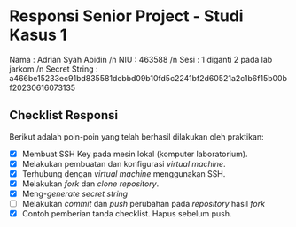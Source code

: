 # Responsi Senior Project - Studi Kasus 1

Nama : Adrian Syah Abidin /n
NIU : 463588 /n
Sesi : 1 diganti 2 pada lab jarkom /n 
Secret String : a466be15233ec91bd835581dcbbd09b10fd5c2241bf2d60521a2c1b6f15b00bf20230616073135

## Checklist Responsi

Berikut adalah poin-poin yang telah berhasil dilakukan oleh praktikan:

- [x] Membuat SSH Key pada mesin lokal (komputer laboratorium).
- [x] Melakukan pembuatan dan konfigurasi _virtual machine_.
- [x] Terhubung dengan _virtual machine_ menggunakan SSH.
- [x] Melakukan _fork_ dan _clone_ _repository_.
- [x] Meng-_generate_ _secret string_
- [ ] Melakukan _commit_ dan _push_ perubahan pada _repository_ hasil _fork_
- [x] Contoh pemberian tanda checklist. Hapus sebelum push.

